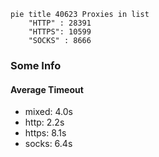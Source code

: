 
```mermaid
pie title 40623 Proxies in list
    "HTTP" : 28391
    "HTTPS": 10599
    "SOCKS" : 8666
```

### Some Info
#### Average Timeout

- mixed: 4.0s
- http: 2.2s
- https: 8.1s
- socks: 6.4s